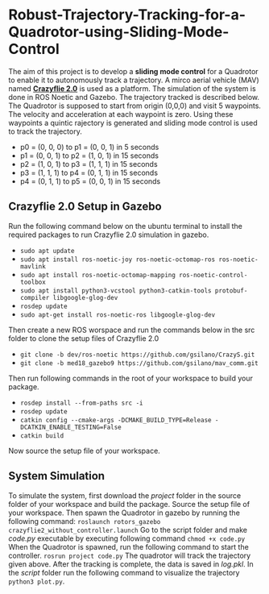 # Robust-Trajectory-Tracking-for-a-Quadrotor-using-Sliding-Mode-Control
The aim of this project is to develop a **sliding mode control** for a Quadrotor to enable it to autonomously track a trajectory. A mirco aerial vehicle (MAV) named [**Crazyflie 2.0**](https://www.bitcraze.io/products/old-products/crazyflie-2-0/) is used as a platform. The simulation of the system is done in ROS Noetic and Gazebo. The trajectory tracked is described below. The Quadrotor is supposed to start from origin (0,0,0) and visit 5 waypoints. The velocity and acceleration at each waypoint is zero. Using these waypoints a quintic rajectory is generated and sliding mode control is used to track the trajectory.
- p0 = (0, 0, 0) to p1 = (0, 0, 1) in 5 seconds
- p1 = (0, 0, 1) to p2 = (1, 0, 1) in 15 seconds
- p2 = (1, 0, 1) to p3 = (1, 1, 1) in 15 seconds
- p3 = (1, 1, 1) to p4 = (0, 1, 1) in 15 seconds
- p4 = (0, 1, 1) to p5 = (0, 0, 1) in 15 seconds

## Crazyflie 2.0 Setup in Gazebo
Run the following command below on the ubuntu terminal to install the required packages to run Crazyflie 2.0 simulation in gazebo.
- `sudo apt update`
- `sudo apt install ros-noetic-joy ros-noetic-octomap-ros ros-noetic-mavlink`
- `sudo apt install ros-noetic-octomap-mapping ros-noetic-control-toolbox`
- `sudo apt install python3-vcstool python3-catkin-tools protobuf-compiler libgoogle-glog-dev`
- `rosdep update`
- `sudo apt-get install ros-noetic-ros libgoogle-glog-dev`

Then create a new ROS worspace and run the commands below in the src folder to clone the setup files of Crazyflie 2.0
- `git clone -b dev/ros-noetic https://github.com/gsilano/CrazyS.git`
- `git clone -b med18_gazebo9 https://github.com/gsilano/mav_comm.git`

Then run following commands in the root of your workspace to build your package.
- `rosdep install --from-paths src -i`
- `rosdep update`
- `catkin config --cmake-args -DCMAKE_BUILD_TYPE=Release -DCATKIN_ENABLE_TESTING=False`
- `catkin build`

Now source the setup file of your workspace.

## System Simulation
To simulate the system, first download the *project* folder in the source folder of your workspace and build the package. Source the setup file of your workspace. Then spawn the Quadrotor in gazebo by running the following command:
`roslaunch rotors_gazebo crazyflie2_without_controller.launch`
Go to the script folder and make *code.py* executable by executing following command `chmod +x code.py`
When the Quadrotor is spawned, run the following command to start the controller.
`rosrun project code.py`
The quadrotor will track the trajectory given above. After the tracking is complete, the data is saved in *log.pkl*. In the *script* folder run the following command to visualize the trajectory `python3 plot.py`. 
